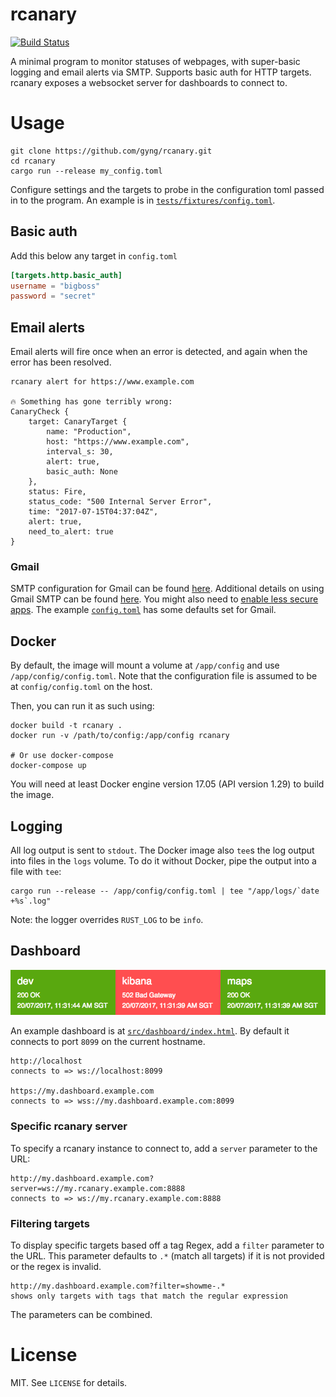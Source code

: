 # rcanary

[![Build Status](https://travis-ci.org/gyng/rcanary.svg?branch=master)](https://travis-ci.org/gyng/rcanary)

A minimal program to monitor statuses of webpages, with super-basic logging and email alerts via SMTP. Supports basic auth for HTTP targets. rcanary exposes a websocket server for dashboards to connect to.

# Usage

    git clone https://github.com/gyng/rcanary.git
    cd rcanary
    cargo run --release my_config.toml

Configure settings and the targets to probe in the configuration toml passed in to the program. An example is in [`tests/fixtures/config.toml`](tests/fixtures/config.toml).

## Basic auth

Add this below any target in `config.toml`

```toml
[targets.http.basic_auth]
username = "bigboss"
password = "secret"
```

## Email alerts

Email alerts will fire once when an error is detected, and again when the error has been resolved.

```
rcanary alert for https://www.example.com

🔥 Something has gone terribly wrong:
CanaryCheck {
    target: CanaryTarget {
        name: "Production",
        host: "https://www.example.com",
        interval_s: 30,
        alert: true,
        basic_auth: None
    },
    status: Fire,
    status_code: "500 Internal Server Error",
    time: "2017-07-15T04:37:04Z",
    alert: true,
    need_to_alert: true
}
```

### Gmail
SMTP configuration for Gmail can be found [here](https://support.google.com/a/answer/176600). Additional details on using Gmail SMTP can be found [here](https://www.digitalocean.com/community/tutorials/how-to-use-google-s-smtp-server). You might also need to [enable less secure apps](https://support.google.com/accounts/answer/6010255?hl=en). The example [`config.toml`](tests/fixtures/config.toml) has some defaults set for Gmail.

## Docker

By default, the image will mount a volume at `/app/config` and use `/app/config/config.toml`. Note that the configuration file is assumed to be at `config/config.toml` on the host.

Then, you can run it as such using:

    docker build -t rcanary .
    docker run -v /path/to/config:/app/config rcanary

    # Or use docker-compose
    docker-compose up

You will need at least Docker engine version 17.05 (API version 1.29) to build the image.

## Logging

All log output is sent to `stdout`. The Docker image also `tee`s the log output into files in the `logs` volume. To do it without Docker, pipe the output into a file with `tee`:

    cargo run --release -- /app/config/config.toml | tee "/app/logs/`date +%s`.log"

Note: the logger overrides `RUST_LOG` to be `info`.

## Dashboard

![Dashboard](dashboard.png)

An example dashboard is at [`src/dashboard/index.html`](src/dashboard/index.html). By default it connects to port `8099` on the current hostname.

    http://localhost
    connects to => ws://localhost:8099

    https://my.dashboard.example.com
    connects to => wss://my.dashboard.example.com:8099

### Specific rcanary server

To specify a rcanary instance to connect to, add a `server` parameter to the URL:

    http://my.dashboard.example.com?server=ws://my.rcanary.example.com:8888
    connects to => ws://my.rcanary.example.com:8888

### Filtering targets

To display specific targets based off a tag Regex, add a `filter` parameter to the URL. This parameter defaults to `.*` (match all targets) if it is not provided or the regex is invalid.

    http://my.dashboard.example.com?filter=showme-.*
    shows only targets with tags that match the regular expression

The parameters can be combined.

# License

MIT. See `LICENSE` for details.
